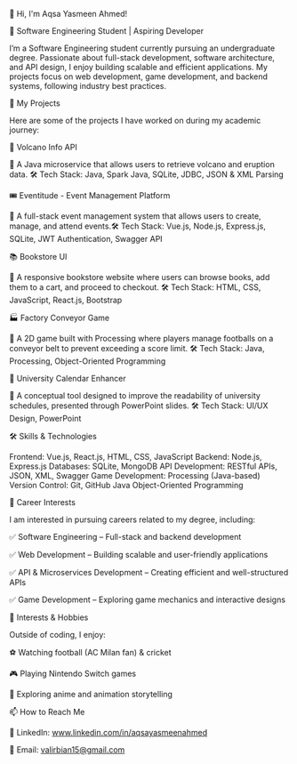 👋 Hi, I'm Aqsa Yasmeen Ahmed!

🚀 Software Engineering Student | Aspiring Developer

I’m a Software Engineering student currently pursuing an undergraduate degree. Passionate about full-stack development, software architecture, and API design, I enjoy building scalable and efficient applications. My projects focus on web development, game development, and backend systems, following industry best practices.


📌 My Projects

Here are some of the projects I have worked on during my academic journey:

🌋 Volcano Info API

🔹 A Java microservice that allows users to retrieve volcano and eruption data.
🛠️ Tech Stack: Java, Spark Java, SQLite, JDBC, JSON & XML Parsing

🎟️ Eventitude - Event Management Platform

🔹 A full-stack event management system that allows users to create, manage, and attend events.🛠️ Tech Stack: Vue.js, Node.js, Express.js, SQLite, JWT Authentication, Swagger API

📚 Bookstore UI

🔹 A responsive bookstore website where users can browse books, add them to a cart, and proceed to checkout.
🛠️ Tech Stack: HTML, CSS, JavaScript, React.js,  Bootstrap

🏭 Factory Conveyor Game

🔹 A 2D game built with Processing where players manage footballs on a conveyor belt to prevent exceeding a score limit.
🛠️ Tech Stack: Java, Processing, Object-Oriented Programming

📅 University Calendar Enhancer

🔹 A conceptual tool designed to improve the readability of university schedules, presented through PowerPoint slides.
🛠️ Tech Stack: UI/UX Design, PowerPoint


🛠️ Skills & Technologies

Frontend: Vue.js, React.js, HTML, CSS, JavaScript
Backend: Node.js, Express.js
Databases: SQLite, MongoDB
API Development: RESTful APIs, JSON, XML, Swagger
Game Development: Processing (Java-based)
Version Control: Git, GitHub
Java Object-Oriented Programming


🎯 Career Interests

I am interested in pursuing careers related to my degree, including:

✅ Software Engineering – Full-stack and backend development

✅ Web Development – Building scalable and user-friendly applications

✅ API & Microservices Development – Creating efficient and well-structured APIs

✅ Game Development – Exploring game mechanics and interactive designs


📌 Interests & Hobbies

Outside of coding, I enjoy:

⚽ Watching football (AC Milan fan) & cricket

🎮 Playing Nintendo Switch games

🎥 Exploring anime and animation storytelling


📫 How to Reach Me

💼 LinkedIn: www.linkedin.com/in/aqsayasmeenahmed

📧 Email: valirbian15@gmail.com
